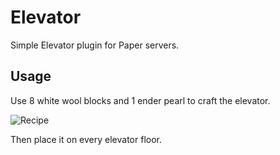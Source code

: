 # Elevator

Simple Elevator plugin for Paper servers.

## Usage

Use 8 white wool blocks and 1 ender pearl to craft the elevator.

![Recipe](https://cdn.discordapp.com/attachments/801854193848549427/927019106853613578/unknown.png)

Then place it on every elevator floor.